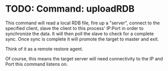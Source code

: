 # TODO: Command: uploadRDB


This command will read a local RDB file, fire up a "server", connect to
the specified client, slave the client to this process' IP:Port in order
to synchronize the data. It will then poll the slave to check for a
complete sync. Once sync is complete it will promote the target to
master and exit.

Think of it as a remote restore agent.

Of course, this means the target server will need connectivity to the IP
and Port this command listens on.


